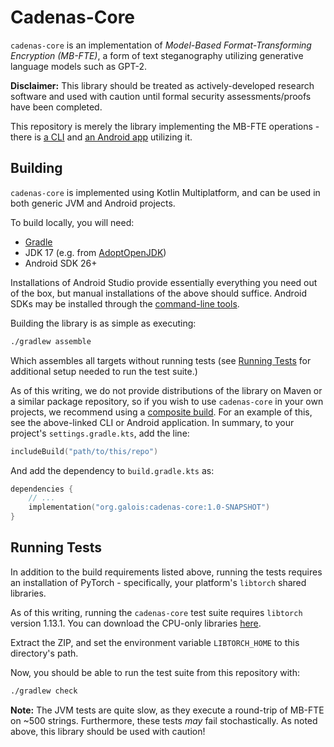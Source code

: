 # Cadenas-Core

`cadenas-core` is an implementation of
_Model-Based Format-Transforming Encryption (MB-FTE)_, a form of text
steganography utilizing  generative language models such as GPT-2.

**Disclaimer:** This library should be treated as actively-developed research
software and used with caution until formal security assessments/proofs have
been completed.

This repository is merely the library implementing the MB-FTE operations -
there is [a CLI](https://gitlab-ext.galois.com/rocky/cadenas-cli) and
[an Android app](https://gitlab-ext.galois.com/rocky/cadenas) utilizing it.

## Building

`cadenas-core` is implemented using Kotlin Multiplatform, and can be used in
both generic JVM and Android projects.

To build locally, you will need:

- [Gradle](https://gradle.org/)
- JDK 17 (e.g. from [AdoptOpenJDK](https://adoptopenjdk.net/))
- Android SDK 26+

Installations of Android Studio provide essentially everything you need out
of the box, but manual installations of the above should suffice. Android
SDKs may be installed through the [command-line tools](https://developer.android.com/studio#command-line-tools-only).

Building the library is as simple as executing:

```bash
./gradlew assemble
```

Which assembles all targets without running tests (see 
[Running Tests](#running-tests) for additional setup needed to run the test
suite.)

As of this writing, we do not provide distributions of the library on Maven
or a similar package repository, so if you wish to use `cadenas-core` in your
own projects, we recommend using a
[composite build](https://docs.gradle.org/current/userguide/composite_builds.html).
For an example of this, see the above-linked CLI or Android application. In
summary, to your project's `settings.gradle.kts`, add the line:

```kotlin
includeBuild("path/to/this/repo")
```

And add the dependency to `build.gradle.kts` as:

```kotlin
dependencies {
    // ...
    implementation("org.galois:cadenas-core:1.0-SNAPSHOT")    
}
```

## Running Tests

In addition to the build requirements listed above, running the tests requires
an installation of PyTorch - specifically, your platform's `libtorch` shared
libraries.

As of this writing, running the `cadenas-core` test suite requires `libtorch`
version 1.13.1. You can download the CPU-only libraries
[here](https://download.pytorch.org/libtorch/cpu/libtorch-shared-with-deps-1.13.1%2Bcpu.zip).

Extract the ZIP, and set the environment variable `LIBTORCH_HOME` to this
directory's path.

Now, you should be able to run the test suite from this repository with:

```bash
./gradlew check
```

**Note:** The JVM tests are quite slow, as they execute a round-trip of MB-FTE
on ~500 strings. Furthermore, these tests _may_ fail stochastically. As noted
above, this library should be used with caution!
